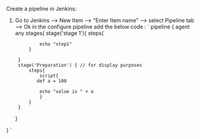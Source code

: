 Create a pipeline in Jenkins:
1. Go to Jenkins --> New Item --> "Enter Item name" --> select Pipeline tab --> Ok
in the configure pipeline add the below code :
`
pipeline {
    agent any
    stages{
        stage('stage 1'){
            steps{
                
                echo "step1"
            }
          
        }
        stage('Preparation') { // for display purposes
            steps{
                script{
               def a = 100

                echo "value is " + a
                }
            }
        }
   }
  
}
`
